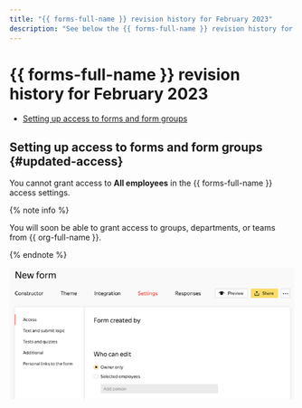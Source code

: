 ```yaml
---
title: "{{ forms-full-name }} revision history for February 2023"
description: "See below the {{ forms-full-name }} revision history for February 2023."
---
```


# {{ forms-full-name }} revision history for February 2023

* [Setting up access to forms and form groups](#updated-access)

## Setting up access to forms and form groups {#updated-access}

You cannot grant access to **All employees** in the {{ forms-full-name }} access settings.

{% note info %}

You will soon be able to grant access to groups, departments, or teams from {{ org-full-name }}.

{% endnote %}

![new-acceess](../../_assets/forms/new-access.png)